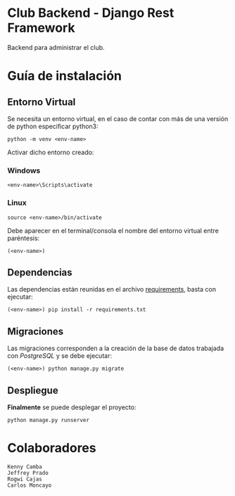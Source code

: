 # **Club Backend - Django Rest Framework**
Backend para administrar el club.

# Guía de instalación
## Entorno Virtual
Se necesita un entorno virtual, en el caso de contar con más de una versión de python especificar python3:
```
python -m venv <env-name>
```
Activar dicho entorno creado:

### Windows
```
<env-name>\Scripts\activate
```
### Linux
```
source <env-name>/bin/activate
```
Debe aparecer en el terminal/consola el nombre del entorno virtual entre paréntesis:
```
(<env-name>)
```
## Dependencias
Las dependencias están reunidas en el archivo [requirements](requirements.txt), basta con ejecutar:
```
(<env-name>) pip install -r requirements.txt
```
## Migraciones
Las migraciones corresponden a la creación de la base de datos trabajada con *PostgreSQL* y se debe ejecutar:
```
(<env-name>) python manage.py migrate
```
## Despliegue
**Finalmente** se puede desplegar el proyecto: 
```
python manage.py runserver
```
# Colaboradores
```
Kenny Camba
Jeffrey Prado
Rogwi Cajas
Carlos Moncayo
```